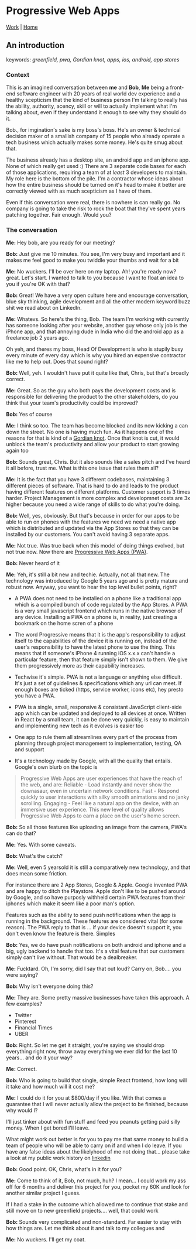 # Progressive Web Apps

[Work](./) | [Home](../..)

## An introduction

keywords: _greenfield, pwa, Gordian knot, apps, ios, android, app stores_

### Context

This is an imagined conversation between **me** and **Bob**, **Me** being a front-end software engineer with 20 years of real world dev experience and a healthy scepticism that the kind of business person I'm talking to really has the ability, authority, acency, skill or will to actually implement what I'm talking about, even if they understand it enough to see why they should do it.

Bob., for imgination's sake is my boss's boss. He's an owner & technical decision maker of a smallish company of 15 people who already operate a tech business which actually makes some money. He's quite smug about that.

The business already has a desktop site, an android app and an iphone app. None of which really get used :) There are 3 separate code bases for each of those applications, requiring a team of at _least_ 3 developers to maintain. My role here is the bottom of the pile. I'm a contractor whose ideas about how the entire business should be turned on it's head to make it better are correctly viewed with as much scepticism as I have of them.

Even if this conversation were real, there is nowhere is can really go. No company is going to take the risk to rock the boat that they've spent years patching together. Fair enough. Would you?

### The conversation

**Me:** Hey bob, are you ready for our meeting?

**Bob:** Just give me 10 minutes. You see, I'm very busy and important and it makes me feel good to make you twiddle your thumbs and wait for a bit

**Me:** No wuckers. I'll be over here on my laptop. Ah! you're ready now? great. Let's start. I wanted to talk to you because I want to float an idea to you if you're OK with that?

**Bob:** Great! We have a very open culture here and encourage conversation, blue sky thinking, agile development and all the other modern keyword buzz shit we read about on LinkedIn.

**Me:** Whatevs. So here's the thing, Bob. The team I'm working with currently has someone looking after your website, another guy whose only job is the iPhone app, and that annoying dude in India who did the android app as a freelance job 2 years ago.

Oh yeh, and theres my boss, Head Of Development is who is stupily busy every minute of every day which is why you hired an expensive contractor like me to help out. Does that sound right?

**Bob:** Well, yeh. I wouldn't have put it quite like that, Chris, but that's broadly correct.

**Me:** Great. So as the guy who both pays the development costs and is responsible for delivering the product to the other stakeholders, do you think that your team's productivity could be improved?

**Bob:** Yes of course

**Me:** I think so too. The team has become blocked and its now kicking a can down the street. No one is having much fun. As it happens one of the reasons for that is kind of a [Gordian knot](https://www.britannica.com/topic/Gordian-knot). Once that knot is cut, it would unblock the team's productivity and allow your product to start growing again too

**Bob:** Sounds great, Chris. But it also sounds like a sales pitch and I've heard it all before, trust me. What is this one issue that rules them all?

**Me:** It is the fact that you have 3 different codebases, maintaining 3 different pieces of software. That is hard to do and leads to the product having different features on different platforms. Customer support is 3 times harder. Project Management is more complex and developmnet costs are 3x higher because you need a wide range of skills to do what you're doing.

**Bob:** Well, yes, obviously. But that's because in order for our apps to be able to run on phones with the features we need we need a native app which is distributed and updated via the App Stores so that they can be installed by our customers. You can't avoid having 3 separate apps.

**Me:** Not true. Was true back when this model of doing things evolved, but not true now. Now there are [Progressive Web Apps (PWA)](https://developers.google.com/web/progressive-web-apps).

**Bob:** Never heard of it

**Me:** Yeh, it's still a bit new and techie. Actually, not all that new. The technology was introduced by Google 5 years ago and is pretty mature and robust now. Anyway, you want to hear the top level bullet points, right?

- A PWA does not need to be installed on a phone like a traditional app which is a compiled bunch of code regulated by the App Stores. A PWA is a very small javascript frontend which runs in the native browser of any device. Installing a PWA on a phone is, in reality, just creating a bookmark on the home scren of a phone

- The word Progressive means that it is the app's responsibility to adjust itself to the capabilities of the device it is running on, instead of the user's responsibility to have the latest phone to use the thing. This means that if someone's iPhone 4 running iOS x.x.x can't handle a particular feature, then that feature simply isn't shown to them. We give them progressively more as their capability increases.

- Techwise it's simple. PWA is not a language or anything else difficult. It's just a set of guidelines & specifications which any url can meet. If enough boxes are ticked (https, service worker, icons etc), hey presto you have a PWA.

- PWA is a single, small, responsive & consistant JavaScript client-side app which can be updated and deployed to all devices at once. Written in React by a small team, it can be done very quickly, is easy to maintain and implementing new tech as it evolves is easier too

- One app to rule them all streamlines every part of the process from planning through project management to implementation, testing, QA and support

- It's a technology made by Google, with all the quality that entails. Google's own blurb on the topic is

> Progressive Web Apps are user experiences that have the reach of the web, and are: Reliable - Load instantly and never show the downasaur, even in uncertain network conditions. Fast - Respond quickly to user interactions with silky smooth animations and no janky scrolling. Engaging - Feel like a natural app on the device, with an immersive user experience. This new level of quality allows Progressive Web Apps to earn a place on the user's home screen.

**Bob:** So all those features like uploading an image from the camera, PWA's can do that?

**Me:** Yes. With some caveats.

**Bob:** What's the catch?

**Me:** Well, even 5 yearsold it is still a comparatively new technology, and that does mean some friction.

For instance there are 2 App Stores, Google & Apple. Google invented PWA and are happy to ditch the Playstore. Apple don't like to be pushed around by Google, and so have purposly withheld certain PWA features from their iphones which make it seem like a poor man's option.

Features such as the ability to send push notifications when the app is running in the background. These features are considered vital (for some reason). The PWA reply to that is ... if your device doesn't support it, you don't even know the feature is there. Simples

**Bob:** Yes, we do have push notifications on both android and iphone and a big, ugly backend to handle that too. It's a vital feature that our customers simply can't live without. That would be a dealbreaker.

**Me:** Fucktard. Oh, I'm sorry, did I say that out loud? Carry on, Bob.... you were saying?

**Bob:** Why isn't everyone doing this?

**Me:** They are. Some pretty massive businesses have taken this approach. A few examples?

- Twitter
- Pinterest
- Financial Times
- UBER

**Bob:** Right. So let me get it straight, you're saying we should drop everything right now, throw away everything we ever did for the last 10 years... and do it your way?

**Me:** Correct.

**Bob:** Who is going to build that single, simple React frontend, how long will it take and how much will it cost me?

**Me:** I could do it for you at \$800/day if you like. With that comes a guarantee that I will never actually allow the project to be finished, because why would I?

I'll just tinker about with fun stuff and feed you peanuts getting paid silly money. When I get bored I'll leave.

What might work out better is for you to pay me that same money to build a team of people who will be able to carry on if and when I do leave. If you have any false ideas about the likelyhood of me not doing that... please take a look at my public work history on [linkedin](https://www.linkedin.com/in/listingslab/)

**Bob:** Good point. OK, Chris, what's in it for you?

**Me:** Come to think of it, Bob, not much, huh? I mean... I could work my ass off for 6 months and deliver this project for you, pocket my 60K and look for another similar project I guess.

If I had a stake in the outcome which allowed me to continue that stake and still move on to new greenfield projects.... well, that could work

**Bob:** Sounds very complicated and non-standard. Far easier to stay with how things are. Let me think about it and talk to my collegues and

**Me:** No wuckers. I'll get my coat.
